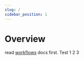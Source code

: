 ```yaml
---
slug: /
sidebar_position: 1
---
```


# Overview

read [workflows](./workflows.md) docs first.
Test 1 2 3